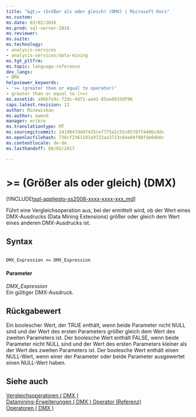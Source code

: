 ```yaml
---
title: "&gt;= (Größer als oder gleich) (DMX) | Microsoft Docs"
ms.custom: 
ms.date: 03/02/2016
ms.prod: sql-server-2016
ms.reviewer: 
ms.suite: 
ms.technology:
- analysis-services
- analysis-services/data-mining
ms.tgt_pltfrm: 
ms.topic: language-reference
dev_langs:
- DMX
helpviewer_keywords:
- '>= (greater than or equal to operator)'
- greater than or equal to (>=)
ms.assetid: a96b7e9c-72dc-4df1-aa41-85aad933df96
caps.latest.revision: 12
author: Minewiskan
ms.author: owend
manager: erikre
ms.translationtype: MT
ms.sourcegitcommit: 1419847dd47435cef775a2c55c0578ff4406cddc
ms.openlocfilehash: 736cf2361101a9722aa3723c64a04f98fde04b0c
ms.contentlocale: de-de
ms.lasthandoff: 08/02/2017

---
```

# <a name="gt-greater-than-or-equal-to-dmx"></a>&gt;= (Größer als oder gleich) (DMX)
[!INCLUDE[tsql-appliesto-ss2008-xxxx-xxxx-xxx_md](../includes/tsql-appliesto-ss2008-xxxx-xxxx-xxx-md.md)]

  Führt eine Vergleichsoperation aus, bei der ermittelt wird, ob der Wert eines DMX-Ausdrucks (Data Mining Extensions) größer oder gleich dem Wert eines anderen DMX-Ausdrucks ist.  
  
## <a name="syntax"></a>Syntax  
  
```  
  
DMX_Expression >= DMX_Expression  
```  
  
#### <a name="parameters"></a>Parameter  
 *DMX_Expression*  
 Ein gültiger DMX-Ausdruck.  
  
## <a name="return-value"></a>Rückgabewert  
 Ein boolescher Wert, der TRUE enthält, wenn beide Parameter nicht NULL sind und der Wert des ersten Parameters größer gleich dem Wert des zweiten Parameters ist. Der boolesche Wert enthält FALSE, wenn beide Parameter nicht NULL sind und der Wert des ersten Parameters kleiner als der Wert des zweiten Parameters ist. Der boolesche Wert enthält einen NULL-Wert, wenn einer der Parameter oder beide Parameter ausgewertet einen NULL-Wert haben.  
  
## <a name="see-also"></a>Siehe auch  
 [Vergleichsoperatoren &#40; DMX &#41;](../dmx/operators-comparison.md)   
 [Datamining-Erweiterungen &#40; DMX &#41; Operator (Referenz)](../dmx/data-mining-extensions-dmx-operator-reference.md)   
 [Operatoren &#40; DMX &#41;](../dmx/operators-dmx.md)  
  
  

